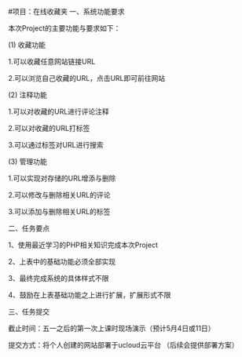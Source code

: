 #项目：在线收藏夹
一、系统功能要求

本次Project的主要功能与要求如下：

(1)	收藏功能

1.可以收藏任意网站链接URL

2.可以浏览自己收藏的URL，点击URL即可前往网站

(2)	注释功能	

1.可以对收藏的URL进行评论注释

2.可以对收藏的URL打标签

3.可以通过标签对URL进行搜索

(3)	管理功能	

1.可以实现对存储的URL增添与删除

2.可以修改与删除相关URL的评论

3.可以添加与删除相关URL的标签

二、任务要点

1、使用最近学习的PHP相关知识完成本次Project

2、上表中的基础功能必须全部实现

3、最终完成系统的具体样式不限

4、鼓励在上表基础功能之上进行扩展，扩展形式不限

三、任务提交

截止时间：五一之后的第一次上课时现场演示（预计5月4日或11日）

提交方式：将个人创建的网站部署于ucloud云平台 （后续会提供部署方案）
